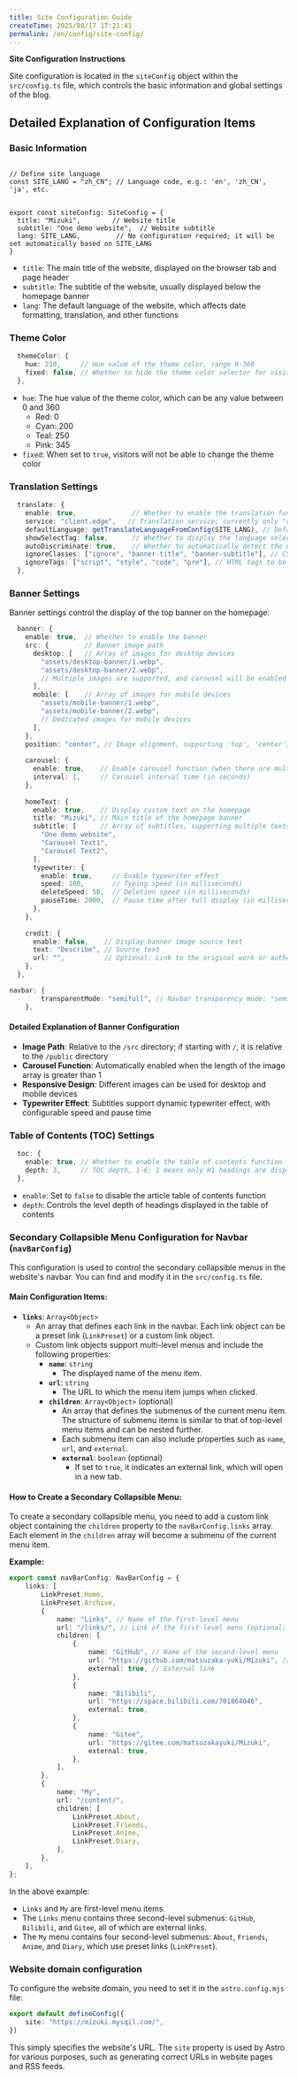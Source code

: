 ```yaml
---
title: Site Configuration Guide
createTime: 2025/08/17 17:21:41
permalink: /en/config/site-config/
---
```



**Site Configuration Instructions**

Site configuration is located in the `siteConfig` object within the `src/config.ts` file, which controls the basic information and global settings of the blog.

## Detailed Explanation of Configuration Items

### Basic Information


```typescripts

// Define site language
const SITE_LANG = "zh_CN"; // Language code, e.g.: 'en', 'zh_CN', 'ja', etc.


export const siteConfig: SiteConfig = {
  title: "Mizuki",        // Website title
  subtitle: "One demo website",  // Website subtitle
  lang: SITE_LANG,         // No configuration required; it will be set automatically based on SITE_LANG
}
```

- `title`: The main title of the website, displayed on the browser tab and page header
- `subtitle`: The subtitle of the website, usually displayed below the homepage banner
- `lang`: The default language of the website, which affects date formatting, translation, and other functions

### Theme Color

```typescript
  themeColor: {
    hue: 210,     // Hue value of the theme color, range 0-360
    fixed: false, // Whether to hide the theme color selector for visitors
  },
```

- `hue`: The hue value of the theme color, which can be any value between 0 and 360
  - Red: 0
  - Cyan: 200
  - Teal: 250
  - Pink: 345
- `fixed`: When set to `true`, visitors will not be able to change the theme color

### Translation Settings

```typescript
  translate: {
    enable: true,              // Whether to enable the translation function
    service: "client.edge",   // Translation service; currently only "client.edge" is supported
    defaultLanguage: getTranslateLanguageFromConfig(SITE_LANG), // Default translation language
    showSelectTag: false,      // Whether to display the language selection dropdown menu
    autoDiscriminate: true,    // Whether to automatically detect the user's language
    ignoreClasses: ["ignore", "banner-title", "banner-subtitle"], // CSS class names to be ignored during translation
    ignoreTags: ["script", "style", "code", "pre"], // HTML tags to be ignored during translation
  },
```

### Banner Settings

Banner settings control the display of the top banner on the homepage:

```typescript
  banner: {
    enable: true,  // Whether to enable the banner
    src: {         // Banner image path
      desktop: [   // Array of images for desktop devices
        "assets/desktop-banner/1.webp",
        "assets/desktop-banner/2.webp",
        // Multiple images are supported, and carousel will be enabled automatically
      ],
      mobile: [    // Array of images for mobile devices
        "assets/mobile-banner/1.webp",
        "assets/mobile-banner/2.webp",
        // Dedicated images for mobile devices
      ],
    },
    position: "center", // Image alignment, supporting 'top', 'center', 'bottom'
    
    carousel: {
      enable: true,    // Enable carousel function (when there are multiple images)
      interval: 1,     // Carousel interval time (in seconds)
    },
    
    homeText: {
      enable: true,    // Display custom text on the homepage
      title: "Mizuki", // Main title of the homepage banner
      subtitle: [      // Array of subtitles, supporting multiple texts
        "One demo website",
        "Carousel Text1",
        "Carousel Text2",
      ],
      typewriter: {
        enable: true,     // Enable typewriter effect
        speed: 100,       // Typing speed (in milliseconds)
        deleteSpeed: 50,  // Deletion speed (in milliseconds)
        pauseTime: 2000,  // Pause time after full display (in milliseconds)
      },
    },
    
    credit: {
      enable: false,    // Display banner image source text
      text: "Describe", // Source text
      url: "",          // Optional: Link to the original work or author's page
    },
  },

navbar: {
		transparentMode: "semifull", // Navbar transparency mode: "semi" (translucent with rounded corners), "full" (fully transparent), "semifull" (dynamic transparency)
	},
```

#### Detailed Explanation of Banner Configuration

- **Image Path**: Relative to the `/src` directory; if starting with `/`, it is relative to the `/public` directory
- **Carousel Function**: Automatically enabled when the length of the image array is greater than 1
- **Responsive Design**: Different images can be used for desktop and mobile devices
- **Typewriter Effect**: Subtitles support dynamic typewriter effect, with configurable speed and pause time

### Table of Contents (TOC) Settings

```typescript
  toc: {
    enable: true, // Whether to enable the table of contents function
    depth: 3,     // TOC depth, 1-6; 1 means only H1 headings are displayed
  },
```

- `enable`: Set to `false` to disable the article table of contents function
- `depth`: Controls the level depth of headings displayed in the table of contents


### Secondary Collapsible Menu Configuration for Navbar (`navBarConfig`)

This configuration is used to control the secondary collapsible menus in the website's navbar. You can find and modify it in the `src/config.ts` file.

#### Main Configuration Items:

*   **`links`**: `Array<Object>`
    *   An array that defines each link in the navbar. Each link object can be a preset link (`LinkPreset`) or a custom link object.
    *   Custom link objects support multi-level menus and include the following properties:
        *   **`name`**: `string`
            *   The displayed name of the menu item.
        *   **`url`**: `string`
            *   The URL to which the menu item jumps when clicked.
        *   **`children`**: `Array<Object>` (optional)
            *   An array that defines the submenus of the current menu item. The structure of submenu items is similar to that of top-level menu items and can be nested further.
            *   Each submenu item can also include properties such as `name`, `url`, and `external`.
            *   **`external`**: `boolean` (optional)
                *   If set to `true`, it indicates an external link, which will open in a new tab.

#### How to Create a Secondary Collapsible Menu:

To create a secondary collapsible menu, you need to add a custom link object containing the `children` property to the `navBarConfig.links` array. Each element in the `children` array will become a submenu of the current menu item.

**Example:**

```typescript
export const navBarConfig: NavBarConfig = {
	links: [
		LinkPreset.Home,
		LinkPreset.Archive,
		{
			name: "Links", // Name of the first-level menu
			url: "/links/", // Link of the first-level menu (optional; can be empty if there are only submenus)
			children: [
				{
					name: "GitHub", // Name of the second-level menu
					url: "https://github.com/matsuzaka-yuki/Mizuki", // Link of the second-level menu
					external: true, // External link
				},
				{
					name: "Bilibili",
					url: "https://space.bilibili.com/701864046",
					external: true,
				},
				{
					name: "Gitee",
					url: "https://gitee.com/matsuzakayuki/Mizuki",
					external: true,
				},
			],
		},
		{
			name: "My",
			url: "/content/",
			children: [
				LinkPreset.About,
				LinkPreset.Friends,
				LinkPreset.Anime,
				LinkPreset.Diary,
			],
		},
	],
};
```

In the above example:

*   `Links` and `My` are first-level menu items.
*   The `Links` menu contains three second-level submenus: `GitHub`, `Bilibili`, and `Gitee`, all of which are external links.
*   The `My` menu contains four second-level submenus: `About`, `Friends`, `Anime`, and `Diary`, which use preset links (`LinkPreset`).

### Website domain configuration

To configure the website domain, you need to set it in the `astro.config.mjs` file:

```typescript
export default defineConfig({
	site: "https://mizuki.mysqil.com/",
})
```

This simply specifies the website's URL. The `site` property is used by Astro for various purposes, such as generating correct URLs in website pages and RSS feeds.